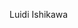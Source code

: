 Luidi Ishikawa
<!--
luidi0/luidi0 is a ✨ special ✨ repository because its `README.md` (this file) appears on your GitHub profile.
You can click the Preview link to take a look at your changes.
-->
